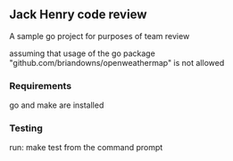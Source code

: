 ## Jack Henry code review

A sample go project for purposes of team review

assuming that usage of the go package "github.com/briandowns/openweathermap" is not allowed

### Requirements

go and make are installed

### Testing

run: make test from the command prompt

